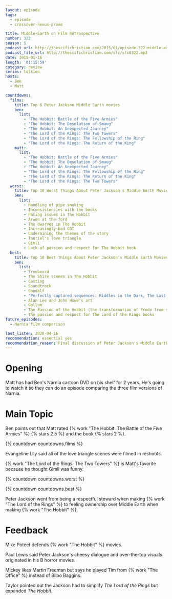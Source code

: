 ```yaml
---
layout: episode
tags:
  - episode
  - crossover-nexus-promo

title: Middle-Earth on Film Retrospective
number: 322
season: 5
podcast_url: http://thescifichristian.com/2015/01/episode-322-middle-earth-on-film-retrospective/
podcast_file_url: http://thescifichristian.com/sfc/sfc0322.mp3
date: 2015-01-16
length: '01:15:59'
category: review
series: tolkien
hosts:
  - Ben
  - Matt

countdowns:
  films:
    title: Top 6 Peter Jackson Middle Earth movies
    ben:
      list:
        - "The Hobbit: Battle of the Five Armies"
        - "The Hobbit: The Desolation of Smaug"
        - "The Hobbit: An Unexpected Journey"
        - "The Lord of the Rings: The Two Towers"
        - "The Lord of the Rings: The Fellowship of the Ring"
        - "The Lord of the Rings: The Return of the King"
    matt: 
      list:
        - "The Hobbit: Battle of the Five Armies"
        - "The Hobbit: The Desolation of Smaug"
        - "The Hobbit: An Unexpected Journey"
        - "The Lord of the Rings: The Fellowship of the Ring"
        - "The Lord of the Rings: The Return of the King"
        - "The Lord of the Rings: The Two Towers"
  worst:
    title: Top 10 Worst Things About Peter Jackson's Middle Earth Movies
    ben:
      list:
        - Handling of pipe smoking
        - Inconsistencies with the books
        - Pacing issues in The Hobbit
        - Arwen at the ford
        - The dwarves in The Hobbit
        - Increasingly-bad CGI
        - Undermining the themes of the story
        - Tauriel's love triangle
        - Gimli
        - Lack of passion and respect for The Hobbit book
  best:
    title: Top 10 Best Things About Peter Jackson's Middle Earth Movies
    ben:
      list:
        - Treebeard
        - The Shire scenes in The Hobbit
        - Casting
        - Soundtrack
        - Gandalf
        - "Perfectly captured sequences: Riddles in the Dark, The Last Alliance, The Ride of the Rohirrim, Gandalf's charge at the Nazgul outside Minas Tirith, Sam carrying Frodo up Mount Doom, Sam coming with Frodo, Balrog, Theoden's charge at Helm's Deep"
        - Alan Lee and John Howe's art
        - Gollum
        - The Passion of the Hobbit (the transformation of Frodo from start to end)
        - The passion and respect for The Lord of the Rings books
future_episodes:
  - Narnia film comparison

last_listen: 2020-04-16
recommendation: essential yes
recommendation_reason: Final discussion of Peter Jackson's Middle Earth films
---
```

# Opening
Matt has had Ben's Narnia cartoon DVD on his shelf for 2 years. He's going to watch it so they can do an episode comparing the three film versions of Narnia. 



# Main Topic
Ben points out that Matt rated {% work "The Hobbit: The Battle of the Five Armies" %} {% stars 2.5 %} and the book {% stars 2 %}.

{% countdown countdowns.films %}

Evangeline Lily said all of the love triangle scenes were filmed in reshoots. 

{% work "The Lord of the Rings: The Two Towers" %} is Matt's favorite because he thought Gimli was funny. 

{% countdown countdowns.worst %}

{% countdown countdowns.best %}

Peter Jackson went from being a respectful steward when making {% work "The Lord of the Rings" %} to feeling ownership over Middle Earth when making {% work "The Hobbit" %}.



# Feedback
Mike Poteet defends {% work "The Hobbit" %} movies.

Paul Lewis said Peter Jackson's cheesy dialogue and over-the-top visuals originated in his B horror movies.

Mickey likes Martin Freeman but says he played Tim from {% work "The Office" %} instead of Bilbo Baggins.

Taylor pointed out the Jackson had to simplify <i class="work-title">The Lord of the Rings</i> but expanded <i class="work-title">The Hobbit</i>.